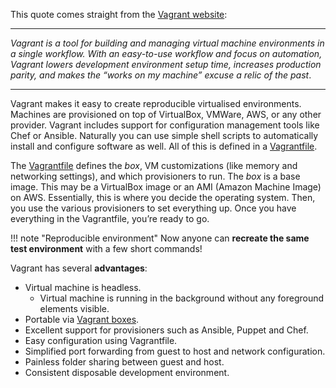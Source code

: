 This quote comes straight from the [Vagrant website](https://www.vagrantup.com/):

---

*Vagrant is a tool for building and managing virtual machine environments in a single workflow. With an easy-to-use workflow and focus on automation, Vagrant lowers development environment setup time, increases production parity, and makes the “works on my machine” excuse a relic of the past*.

---

Vagrant makes it easy to create reproducible virtualised environments. Machines are provisioned on top of VirtualBox, VMWare, AWS, or any other provider. Vagrant includes support for configuration management tools like Chef or Ansible. Naturally you can use simple shell scripts to automatically install and configure software as well. All of this is defined in a [Vagrantfile](../vagrantfile/#Introduction).

The [Vagrantfile](../vagrantfile/#Introduction) defines the *box*, VM customizations (like memory and networking settings), and which provisioners to run. The *box* is a base image. This may be a VirtualBox image or an AMI (Amazon Machine Image) on AWS. Essentially, this is where you decide the operating system. Then, you use the various provisioners to set everything up. Once you have everything in the Vagrantfile, you’re ready to go.

!!! note "Reproducible environment"
    Now anyone can **recreate the same test environment** with a few short commands!

Vagrant has several **advantages**:

- Virtual machine is headless.
    - Virtual machine is running in the background without any foreground elements visible.
- Portable via [Vagrant boxes](https://app.vagrantup.com/boxes/search).
- Excellent support for provisioners such as Ansible, Puppet and Chef.
- Easy configuration using Vagrantfile.
- Simplified port forwarding from guest to host and network configuration.
- Painless folder sharing between guest and host.
- Consistent disposable development environment.
